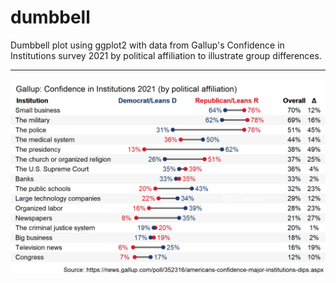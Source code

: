 # dumbbell
Dumbbell plot using ggplot2 with data from Gallup's Confidence in Institutions survey 2021 by political affiliation to illustrate group differences.

---
![](https://raw.githubusercontent.com/AJThurston/dumbbell/master/dumbbell.png)